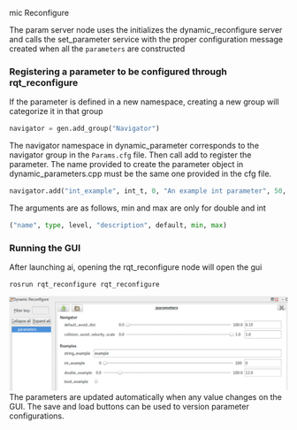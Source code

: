 mic Reconfigure

The param server node uses the initializes the dynamic_reconfigure server and calls the set_parameter service with the proper configuration message created when all the `parameters` are constructed

### Registering a parameter to be configured through rqt_reconfigure
If the parameter is defined in a new namespace, creating a new group will categorize it in that group 
~~~python
navigator = gen.add_group("Navigator")
~~~
The navigator namespace in dynamic_parameter corresponds to the navigator group in the `Params.cfg` file. Then call add to register the parameter. The name provided to create the parameter object in dynamic_parameters.cpp must be the same one provided in the cfg file. 
~~~python
navigator.add("int_example", int_t, 0, "An example int parameter", 50,  0, 100)
~~~
The arguments are as follows, min and max are only for double and int
~~~python
("name", type, level, "description", default, min, max)
~~~
### Running the GUI 
After launching ai, opening the rqt_reconfigure node will open the gui
~~~
rosrun rqt_reconfigure rqt_reconfigure
~~~
![rqt_reconfigure](rsc/gui.png?raw=true "rqt_reconfigure")
The parameters are updated automatically when any value changes on the GUI. The save and load buttons can be used to version parameter configurations. 
